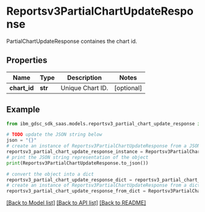 # Reportsv3PartialChartUpdateResponse

PartialChartUpdateResponse containes the chart id.

## Properties

Name | Type | Description | Notes
------------ | ------------- | ------------- | -------------
**chart_id** | **str** | Unique Chart ID. | [optional] 

## Example

```python
from ibm_gdsc_sdk_saas.models.reportsv3_partial_chart_update_response import Reportsv3PartialChartUpdateResponse

# TODO update the JSON string below
json = "{}"
# create an instance of Reportsv3PartialChartUpdateResponse from a JSON string
reportsv3_partial_chart_update_response_instance = Reportsv3PartialChartUpdateResponse.from_json(json)
# print the JSON string representation of the object
print(Reportsv3PartialChartUpdateResponse.to_json())

# convert the object into a dict
reportsv3_partial_chart_update_response_dict = reportsv3_partial_chart_update_response_instance.to_dict()
# create an instance of Reportsv3PartialChartUpdateResponse from a dict
reportsv3_partial_chart_update_response_from_dict = Reportsv3PartialChartUpdateResponse.from_dict(reportsv3_partial_chart_update_response_dict)
```
[[Back to Model list]](../README.md#documentation-for-models) [[Back to API list]](../README.md#documentation-for-api-endpoints) [[Back to README]](../README.md)


